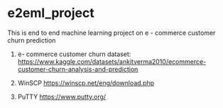 # e2eml_project
This is end to end machine learning project on e - commerce customer churn prediction

1. e- commerce customer churn dataset:
https://www.kaggle.com/datasets/ankitverma2010/ecommerce-customer-churn-analysis-and-prediction

2. WinSCP
https://winscp.net/eng/download.php

3. PuTTY
https://www.putty.org/

